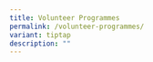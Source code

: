 ```yaml
---
title: Volunteer Programmes
permalink: /volunteer-programmes/
variant: tiptap
description: ""
---
```

